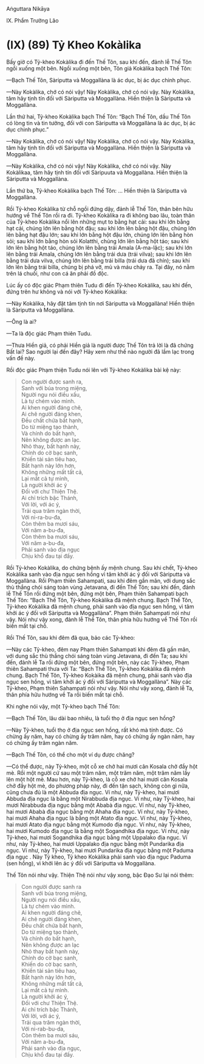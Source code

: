 Aṅguttara Nikāya

IX. Phẩm Trưởng Lão

# (IX) (89) Tỷ Kheo Kokàlika

Bấy giờ có Tỷ-kheo Kokàlika đi đến Thế Tôn, sau khi đến, đảnh lễ Thế Tôn ngồi xuống một bên. Ngồi xuống một bên, Tôn giả Kokàlika bạch Thế Tôn:

—Bạch Thế Tôn, Sàriputta và Moggallàna là ác dục, bị ác dục chinh phục.

—Này Kokàlika, chớ có nói vậy! Này Kokàlika, chớ có nói vậy. Này Kokàlika, tâm hãy tịnh tín đối với Sàriputta và Moggallàna. Hiền thiện là Sàriputta và Moggallàna.

Lần thứ hai, Tỷ-kheo Kokàlika bạch Thế Tôn: “Bạch Thế Tôn, dầu Thế Tôn có lòng tin và tin tưởng, đối với con Sàriputta và Moggallàna là ác dục, bị ác dục chinh phục.”

—Này Kokàlika, chớ có nói vậy! Này Kokàlika, chớ có nói vậy. Này Kokàlika, tâm hãy tịnh tín đối với Sàriputta và Moggallàna. Hiền thiện là Sàriputta và Moggallàna.

—Này Kokàlika, chớ có nói vậy! Này Kokàlika, chớ có nói vậy. Này Kokàlikaa, tâm hãy tịnh tín đối với Sàripuuta và Moggallàna. Hiền thiện là Sàriputta và Moggallàna.

Lần thứ ba, Tỷ-kheo Kokàlika bạch Thế Tôn: ... Hiền thiện là Sàriputta và Moggallàna.

Rồi Tỷ-kheo Kokàlika từ chỗ ngồi đứng dậy, đảnh lễ Thế Tôn, thân bên hữu hướng về Thế Tôn rồi ra đi. Tỷ-kheo Kokàlika ra đi không bao lâu, toàn thân của Tỷ-kheo Kokàlika nổi lên những mụt to bằng hạt cải: sau khi lớn bằng hạt cải, chúng lớn lên bằng hột đậu; sau khi lớn lên bằng hột đậu, chúng lớn lên bằng hạt đậu lớn; sau khi lớn bằng hột đậu lớn, chúng lớn lên bằng hòn sỏi; sau khi lớn bằng hòn sỏi Kolatthi, chúng lớn lên bằng hột táo; sau khi lớn lên bằng hột táo, chúng lớn lên bằng trái Amala (A-ma-lặc); sau khi lớn lên bằng trái Amala, chúng lớn lên bằng trái dưa (trái vilva); sau khi lớn lên bằng trái dưa vilva, chúng lớn lên bằng trái billa (trái dưa đã chín); sau khi lớn lên bằng trái billa, chúng bị phá vỡ, mủ và máu chảy ra. Tại đây, nó nằm trên lá chuối, như con cá ăn phải đồ độc.

Lúc ấy có độc giác Phạm thiên Tudu đi đến Tỷ-kheo Kokàlika, sau khi đến, đứng trên hư không và nói với Tỷ-kheo Kokàlika:

—Này Kokàlika, hãy đặt tâm tịnh tín nơi Sàriputta và Moggallàna! Hiền thiện là Sàriputta và Moggallàna.

—Ông là ai?

—Ta là độc giác Phạm thiên Tudu.

—Thưa Hiền giả, có phải Hiền giả là người được Thế Tôn trả lời là đã chứng Bất lai? Sao người lại đến đây? Hãy xem như thế nào người đã lầm lạc trong vấn đề này.

Rồi độc giác Phạm thiện Tudu nói lên với Tỷ-kheo Kokàlika bài kệ này:

> Con người được sanh ra,  
> Sanh với búa trong miệng,  
> Người ngu nói điều xấu,  
> Là tự chém vào mình.  
> Ai khen người đáng chê,  
> Ai chê người đáng khen,  
> Ðều chất chứa bất hạnh,  
> Do từ miệng tạo thành,  
> Và chính do bất hạnh,  
> Nên không được an lạc.  
> Nhỏ thay, bất hạnh này,  
> Chính do cờ bạc sanh,  
> Khiến tài sản tiêu hao,  
> Bất hạnh này lớn hơn,  
> Không những mất tất cả,  
> Lại mất cả tự mình,  
> Là người khởi ác ý  
> Ðối với chư Thiện Thệ.  
> Ai chỉ trích bậc Thánh,  
> Với lời, với ác ý,  
> Trải qua trăm ngàn thời,  
> Với ni-ra-bu-đa,  
> Còn thêm ba mươi sáu,  
> Với năm a-bu-đa,  
> Còn thêm ba mươi sáu,  
> Với năm a-bu-đa,  
> Phải sanh vào địa ngục  
> Chịu khổ đau tại đấy.

Rồi Tỷ-kheo Kokàlika, do chứng bệnh ấy mệnh chung. Sau khi chết, Tỷ-kheo Kokàlika sanh vào địa ngục sen hồng vì tâm khởi ác ý đối với Sàriputta và Moggallàna. Rồi Phạm thiên Sahampati, sau khi đêm gần mãn, với dung sắc thù thắng chói sáng toàn vùng Jetavana, đi đến Thế Tôn; sau khi đến, đảnh lễ Thế Tôn rồi đứng một bên, đứng một bên, Phạm thiên Sahampati bạch Thế Tôn: “Bạch Thế Tôn, Tỷ-kheo Kokàlika đã mệnh chung. Bạch Thế Tôn, Tỷ-kheo Kokàlika đã mệnh chung, phải sanh vào địa ngục sen hồng, vì tâm khởi ác ý đối với Sàriputta và Moggallàna”. Phạm thiên Sahampati nói như vậy. Nói như vậy xong, đảnh lễ Thế Tôn, thân phía hữu hướng về Thế Tôn rồi biến mất tại chỗ.

Rồi Thế Tôn, sau khi đêm đã qua, bảo các Tỷ-kheo:

—Này các Tỷ-kheo, đêm nay Phạm thiên Sahampati khi đêm đã gần mãn, với dung sắc thù thắng chói sáng toàn vùng Jetavana, đi đến Ta; sau khi đến, đảnh lễ Ta rồi đứng một bên, đứng một bên, này các Tỷ-kheo, Phạm thiên Sahampati thưa với Ta: “Bạch Thế Tôn, Tỷ-kheo Kokàlika đã mệnh chung. Bạch Thế Tôn, Tỷ-kheo Kokàika đã mệnh chung, phải sanh vào địa ngục sen hồng, vì tâm khởi ác ý đối với Sàriputta và Moggallàna”. Này các Tỷ-kheo, Phạm thiên Sahampati nói như vậy. Nói như vậy xong, đảnh lễ Ta, thân phía hữu hướng về Ta rồi biến mất tại chỗ.

Khi nghe nói vậy, một Tỷ-kheo bạch Thế Tôn:

—Bạch Thế Tôn, lâu dài bao nhiêu, là tuổi thọ ở địa ngục sen hồng?

—Này Tỷ-kheo, tuổi thọ ở địa ngục sen hồng, rất khó mà tính được. Có chừng ấy năm, hay có chừng ấy trăm năm, hay có chừng ấy ngàn năm, hay có chừng ấy trăm ngàn năm.

—Bạch Thế Tôn, có thể cho một ví dụ được chăng?

—Có thể được, này Tỷ-kheo, một cỗ xe chở hai mươi cân Kosala chở đầy hột mè. Rồi một người cứ sau một trăm năm, một trăm năm, một trăm năm lấy lên một hột mè. Mau hơn, này Tỷ-kheo, là cỗ xe chở hai mươi cân Kosala chở đầy hột mè, do phương pháp này, đi đến tận sạch, không còn gì nữa, cũng chưa đủ là một Abbuda địa ngục. Ví như, này Tỷ-kheo, hai mươi Abbuda địa ngục là bằng một Nirabbuda địa ngục. Ví như, này Tỷ-kheo, hai mươi Nirabbuda địa ngục bằng một Ababà địa ngục. Ví như, này Tỷ-kheo, hai mươi Ababà địa ngục bằng một Ahaha địa ngục. Ví như, này Tỷ-kheo, hai mươi Ahaha địa ngục là bằng một Atato địa ngục. Ví như, này Tỷ-kheo, hai mươi Atato địa ngục bằng một Kumodo địa ngục. Ví như, này Tỷ-kheo, hai mươi Kumodo địa ngục là bằng một Sogandhika địa ngục. Ví như, này Tỷ-kheo, hai mươi Sogandhika địa ngục bằng một Uppalako địa ngục. Ví như, này Tỷ-kheo, hai mươi Uppalako địa ngục bằng một Pundarika địa ngục. Ví như, này Tỷ-kheo, hai mươi Pundarika địa ngục bằng một Paduma địa ngục . Này Tỷ kheo, Tỷ kheo Kokàlika phải sanh vào địa ngục Paduma (sen hồng), vì khởi lên ác ý đối với Sàriputta và Moggallàna.

Thế Tôn nói như vậy. Thiện Thệ nói như vậy xong, bậc Đạo Sư lại nói thêm:

> Con người được sanh ra  
> Sanh với búa trong miệng,  
> Người ngu nói điều xấu,  
> Là tự chém vào mình.  
> Ai khen người đáng chê,  
> Ai chê người đáng khen,  
> Ðều chất chứa bất hạnh,  
> Do từ miệng tạo thành,  
> Và chính do bất hạnh,  
> Nên không được an lạc  
> Nhỏ thay bất hạnh này,  
> Chính do cờ bạc sanh,  
> Khiến do cờ bạc sanh,  
> Khiến tài sản tiêu hao,  
> Bất hạnh này lớn hơn,  
> Không những mất tất cả,  
> Lại mất cả tự mình.  
> Là người khởi ác ý,  
> Ðối với chư Thiện Thệ.  
> Ai chỉ trích bậc Thánh,  
> Với lời, với ác ý,  
> Trải qua trăm ngàn thời,  
> Với ni-rab-bu-da,  
> Còn thêm ba mươi sáu,  
> Với năm a-bu-đa,  
> Phải sanh vào địa ngục,  
> Chịu khổ đau tại đấy.

